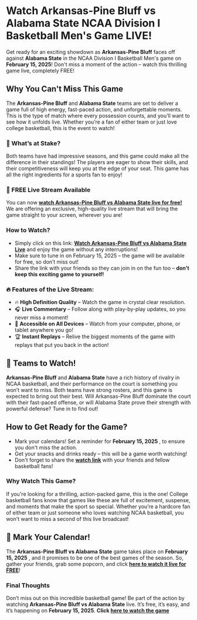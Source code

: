 # Watch Arkansas-Pine Bluff vs Alabama State NCAA Division I Basketball Men's Game LIVE!

Get ready for an exciting showdown as **Arkansas-Pine Bluff** faces off against **Alabama State** in the NCAA Division I Basketball Men's game on **February 15, 2025**! Don't miss a moment of the action – watch this thrilling game live, completely FREE!

## Why You Can't Miss This Game

The **Arkansas-Pine Bluff** and **Alabama State** teams are set to deliver a game full of high energy, fast-paced action, and unforgettable moments. This is the type of match where every possession counts, and you’ll want to see how it unfolds live. Whether you’re a fan of either team or just love college basketball, this is the event to watch!

### 🏀 What’s at Stake?

Both teams have had impressive seasons, and this game could make all the difference in their standings! The players are eager to show their skills, and their competitiveness will keep you at the edge of your seat. This game has all the right ingredients for a sports fan to enjoy!

### 🚨 FREE Live Stream Available

You can now [**watch Arkansas-Pine Bluff vs Alabama State live for free!**](https://tinyurl.com/livestreamfreeo?st=Arkansas-Pine+Bluff+vs+Alabama+State&si=ghc) We are offering an exclusive, high-quality live stream that will bring the game straight to your screen, wherever you are!

### How to Watch?

- Simply click on this link: [**Watch Arkansas-Pine Bluff vs Alabama State Live**](https://tinyurl.com/livestreamfreeo?st=Arkansas-Pine+Bluff+vs+Alabama+State&si=ghc) and enjoy the game without any interruptions!
- Make sure to tune in on February 15, 2025 – the game will be available for free, so don’t miss out!
- Share the link with your friends so they can join in on the fun too – **don’t keep this exciting game to yourself!**

### 🔥 Features of the Live Stream:

- 🔥 **High Definition Quality** – Watch the game in crystal clear resolution.
- 🎧 **Live Commentary** – Follow along with play-by-play updates, so you never miss a moment!
- 📱 **Accessible on All Devices** – Watch from your computer, phone, or tablet anywhere you go!
- 🏆 **Instant Replays** – Relive the biggest moments of the game with replays that put you back in the action!

## 🏀 Teams to Watch!

**Arkansas-Pine Bluff** and **Alabama State** have a rich history of rivalry in NCAA basketball, and their performance on the court is something you won’t want to miss. Both teams have strong rosters, and this game is expected to bring out their best. Will Arkansas-Pine Bluff dominate the court with their fast-paced offense, or will Alabama State prove their strength with powerful defense? Tune in to find out!

## How to Get Ready for the Game?

- Mark your calendars! Set a reminder for **February 15, 2025** , to ensure you don't miss the action.
- Get your snacks and drinks ready – this will be a game worth watching!
- Don't forget to share the [**watch link**](https://tinyurl.com/livestreamfreeo?st=Arkansas-Pine+Bluff+vs+Alabama+State&si=ghc) with your friends and fellow basketball fans!

### Why Watch This Game?

If you're looking for a thrilling, action-packed game, this is the one! College basketball fans know that games like these are full of excitement, suspense, and moments that make the sport so special. Whether you’re a hardcore fan of either team or just someone who loves watching NCAA basketball, you won’t want to miss a second of this live broadcast!

## 📅 Mark Your Calendar!

The **Arkansas-Pine Bluff vs Alabama State** game takes place on **February 15, 2025** , and it promises to be one of the best games of the season. So, gather your friends, grab some popcorn, and click [**here to watch it live for FREE**](https://tinyurl.com/livestreamfreeo?st=Arkansas-Pine+Bluff+vs+Alabama+State&si=ghc)!

### Final Thoughts

Don’t miss out on this incredible basketball game! Be part of the action by watching **Arkansas-Pine Bluff vs Alabama State** live. It’s free, it’s easy, and it’s happening on **February 15, 2025**. **Click [here to watch the game](https://tinyurl.com/livestreamfreeo?st=Arkansas-Pine+Bluff+vs+Alabama+State&si=ghc)**
